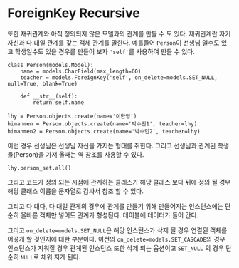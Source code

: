 # ForeignKey Recursive

또한 재귀관계와 아직 정의되지 않은 모델과의 관계를 만들 수 도 있다. 
재귀관계란 자기 자신과 다 대일 관계를 갖는 객체 관계를 말한다. 예를들어 `Person`이 선생님 일수도 있고 학생일수도 있을 경우를 만들어 보자 `'self'`를 사용하여 만들 수 있다.
```
class Person(models.Model):
    name = models.CharField(max_length=60)
    teacher = models.ForeignKey('self', on_delete=models.SET_NULL, null=True, blank=True)

    def __str__(self):
        return self.name
```
```
lhy = Person.objects.create(name='이한영')
himanmen = Person.objects.create(name='박수민1', teacher=lhy)
himanmen2 = Person.objects.create(name='박수민2', teacher=lhy)
```
이런 경우 선생님은 선생님 자신을 가지는 형태를 취한다. 그리고 선생님과 관계된 학생들(Person)을 가져 올때는 역 참조를 사용할 수 있다.
```
lhy.person_set.all()
```

그리고 코드가 정의 되는 시점에 관계하는 클래스가 해당 클래스 보다 뒤에 정의 될 경우 해당 클래스 이름을 문자열로 감싸서 참조 할 수 있다.

그리고 다 대다, 다 대일 관계의 경우에 관계를 만들기 위해 만들어지는 인스턴스에는 단순히 올바른 객체만 넣어도 관계가 형성된다. 테이블에 데이터가 들어 간다.

그리고 `on_delete=models.SET_NULL`은 해당 인스턴스가 삭제 될 경우 연결된 객체를 어떻게 할 것인지에 대한 부분이다. 이전의 `on_delete=models.SET_CASCADE`의 경우 인스턴스가 지워질 경우 관계된 인스턴스 또한 삭제 되는 옵션이고 `SET_NULL` 의 경우 단순히 `NULL`로 채워 지게 된다.